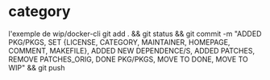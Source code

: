 # category
l'exemple de wip/docker-cli
git add . && git status && git commit -m "ADDED PKG/PKGS, SET {LICENSE, CATEGORY, MAINTAINER, HOMEPAGE, COMMENT, MAKEFILE}, ADDED NEW DEPENDENCE/S, ADDED PATCHES, REMOVE PATCHES_ORIG, DONE PKG/PKGS, MOVE TO DONE, MOVE TO WIP" && git push
